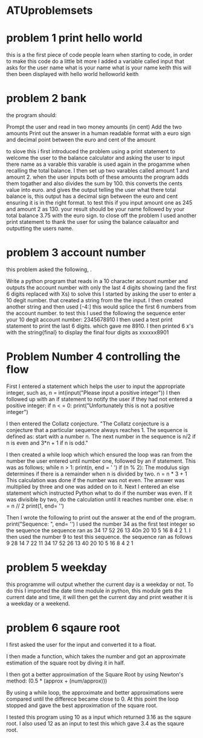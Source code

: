 # ATUproblemsets
#  problem 1 print hello world #


this is a the first piece of code people learn when starting to code, in order to make this code do a little bit more I added a variable called input that asks for the user name
what is your name 
what is your name keith 
this will then been displayed with hello world 
helloworld  keith

#  problem 2 bank  #

the program should:

Prompt the user and read in two money amounts (in cent)
Add the two amounts
Print out the answer in a human readable format with a euro sign and decimal point between the euro and cent of the amount 

to slove this i first introduced the problem using a print statement to welcome the user to the balance calculator and asking the user to input there name as a varable this varable is used again in the progamme when recalling the total balance. I then set up two varables called amount 1 and amount 2. when the user inputs both of these amounts the program adds them togather and also divides the sum by 100. this converts the cents value into euro. and gives the output telling the user what there total balance is, this output has a decimal sign between the euro and cent ensuring it is in the right format. to test this if you input amount one as 245 and amount 2 as 130. your result should be your name followed by your total balance 3.75 with the euro sign. to close off the problem I used another print statement to thank the user for using the balance calaualtor and outputting the users name.

#  problem 3 account number #

this problem asked the following, .

Write a python program that reads in a 10 character account number and outputs the account number with only the last 4 digits showing (and the first 6 digits replaced with Xs) 
to solve this I started by asking the user to enter a 10 degit number. that created a string from the the input. 
I then created another string and then used [-4:] this would splice the first 6 numbers from the account number. to test this I used the following the sequence enter your 10 degit account number: 2345678910
I then used a test print statement to print the last 6 digits. which gave me 8910.
I then printed  6 x's with the string{final} to display the final four digits as xxxxxx8901 


 
 
 #  Problem Number 4 controlling the flow #
 
First I entered a statement which helps the user to input the appropriate integer, such as, n = int(input("Please input a positive integer")) I then followed up with an if statement to notify the user if they had not entered a positive integer: if n < = 0: print("Unfortunately this is not a positive integer")

I then entered the Collatz conjecture. "The Collatz conjecture is a conjecture that a particular sequence always reaches 1. The sequence is defined as: start with a number n. The next number in the sequence is n/2 if n is even and 3*n + 1 if n is odd."

I then created a while loop which which ensured the loop was ran from the number the user entered until number one, followed by an if statement. This was as follows; while n > 1: print(n, end = ' ') if (n % 2): The modulus sign determines if there is a remainder when n is divided by two.
n = n * 3 + 1 This calculation was done if the number was not even. The answer was multiplied by three and one was added on to it. Next I entered an else statement which instructed Python what to do if the number was even. If it was divisible by two, do the calculation until it reaches number one. else: n = n // 2 print(1, end= '')

Then I wrote the following to print out the answer at the end of the program. print("Sequence: ", end= '')
I used the number 34 as the first test integer so the sequence the sequence ran as 34 17 52 26 13 40n 20 10 5 16 8 4 2 1. 
I then used the number 9 to test this sequence. the sequence ran as follows 9 28 14 7 22 11 34 17 52 26 13 40 20 10 5 16 8 4 2 1



#  problem 5 weekday #

this programme will output whether the current day is a weekday or not. To do this I imported the date time module in python, this module gets the current date and time, it will then get the current day and print weather it is a weekday or a weekend. 

#  problem 6 sqaure root #
I first asked the user for the input and converted it to a float.

I then made a function, which takes the number and got an approximate estimation of the square root by diving it in half.

I then got a better approximation of the Square Root by using Newton's method: (0.5 * (approx + (num/approx)))

By using a while loop, the approximate and better approximations were compared until the differece became close to 0. At this point the loop stopped and gave the best approximation of the square root. 

I tested this program using 10 as a input which returned 3.16 as the sqaure root. 
I also used 12 as an input to test this which gave 3.4 as the sqaure root. 

# #
